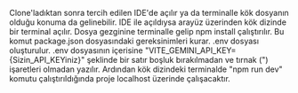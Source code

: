 Clone'ladıktan sonra tercih edilen IDE'de açılır ya da terminalle kök dosyanın olduğu konuma da gelinebilir. 
IDE ile açıldıysa arayüz üzerinden kök dizinde bir terminal açılır.
Dosya gezginine terminalle gelip npm install çalıştırılır. Bu komut package.json dosyasındaki gereksinimleri kurar.
.env dosyası oluşturulur.
.env dosyasının içerisine "VITE_GEMINI_API_KEY={Sizin_API_KEYiniz}" şeklinde bir satır boşluk bırakılmadan ve tırnak (") işaretleri olmadan yazılır.
Ardından kök dizindeki terminalde "npm run dev" komutu çalıştırıldığında proje localhost üzerinde çalışacaktır.
